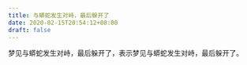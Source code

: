 ```yaml
---
title: 与蟒蛇发生对峙，最后躲开了
date: 2020-02-15T20:54:12+08:00
draft: false
---
```


梦见与蟒蛇发生对峙，最后躲开了，表示梦见与蟒蛇发生对峙，最后躲开了。

